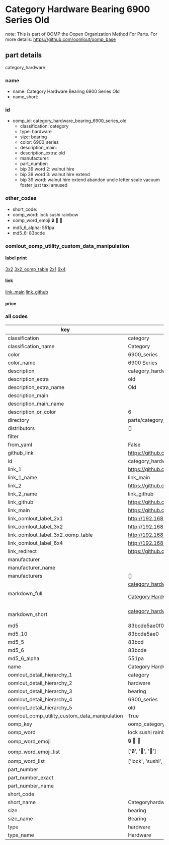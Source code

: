 # Category Hardware Bearing 6900 Series Old  

note: This is part of OOMP the Oopen Organization Method For Parts. For more details: https://github.com/oomlout/oomp_base

##  part details
  



category_hardware



### name
* name: Category Hardware Bearing 6900 Series Old
* name_short: 
### id
* oomp_id: category_hardware_bearing_6900_series_old
  * classification: category
  * type: hardware
  * size: bearing
  * color: 6900_series
  * description_main: 
  * description_extra: old
  * manufacturer: 
  * part_number: 
  * bip 39 word 2: walnut hire
  * bip 39 word 3: walnut hire extend
  * bip 39 word: walnut hire extend abandon uncle letter scale vacuum foster just taxi amused

### other_codes
* short_code: 
* oomp_word: lock sushi rainbow
* oomp_word_emoji :lock: :sushi: :rainbow:
* md5_6_alpha: 551pa
* md5_6: 83bcde






### oomlout_oomp_utility_custom_data_manipulation
#### label print
[3x2](http://192.168.1.245:1112/?label=oomp%20551pa)
[3x2_oomp_table](http://192.168.1.108:1112/?label=oomp%20551pa)
[2x1](http://192.168.1.242:1112/?label=oomp%20551pa)
[6x4](http://192.168.1.55:1112/?label=oomp%20551pa)    

#### link

[link_main](https://github.com/oomlout/oomlout_oomp_version_1_messy/tree/main/parts/category_hardware_bearing_6900_series_old) [link_github](https://github.com/oomlout/oomlout_oomp_version_1_messy/tree/main/parts/category_hardware_bearing_6900_series_old)                             

#### price







### all codes 
| key | value |  
| --- | --- |  
| classification | category |  
| classification_name | Category |  
| color | 6900_series |  
| color_name | 6900 Series |  
| description | category_hardware |  
| description_extra | old |  
| description_extra_name | Old |  
| description_main |  |  
| description_main_name |  |  
| description_or_color | 6  |  
| directory | parts/category_hardware_bearing_6900_series_old |  
| distributors | [] |  
| filter |  |  
| from_yaml | False |  
| github_link | https://github.com/oomlout/oomlout_oomp_part_src/tree/main/parts/category_hardware_bearing_6900_series_old |  
| id | category_hardware_bearing_6900_series_old |  
| link_1 | https://github.com/oomlout/oomlout_oomp_version_1_messy/tree/main/parts/category_hardware_bearing_6900_series_old |  
| link_1_name | link_main |  
| link_2 | https://github.com/oomlout/oomlout_oomp_version_1_messy/tree/main/parts/category_hardware_bearing_6900_series_old |  
| link_2_name | link_github |  
| link_github | https://github.com/oomlout/oomlout_oomp_version_1_messy/tree/main/parts/category_hardware_bearing_6900_series_old |  
| link_main | https://github.com/oomlout/oomlout_oomp_version_1_messy/tree/main/parts/category_hardware_bearing_6900_series_old |  
| link_oomlout_label_2x1 | http://192.168.1.242:1112/?label=oomp%20551pa |  
| link_oomlout_label_3x2 | http://192.168.1.245:1112/?label=oomp%20551pa |  
| link_oomlout_label_3x2_oomp_table | http://192.168.1.108:1112/?label=oomp%20551pa |  
| link_oomlout_label_6x4 | http://192.168.1.55:1112/?label=oomp%20551pa |  
| link_redirect | https://github.com/oomlout/oomlout_oomp_version_1_messy/tree/main/parts/category_hardware_bearing_6900_series_old |  
| manufacturer |  |  
| manufacturer_name |  |  
| manufacturers | [] |  
| markdown_full | [category_hardware_bearing_6900_series_old](none)<br>[](none)<br>[Category Hardware Bearing 6900 Series Old](none)<br><br> |  
| markdown_short | [category_hardware_bearing_6900_series_old](none)<br><br> |  
| md5 | 83bcde5ae0f0980202764000a1db07b6 |  
| md5_10 | 83bcde5ae0 |  
| md5_5 | 83bcd |  
| md5_6 | 83bcde |  
| md5_6_alpha | 551pa |  
| name | Category Hardware Bearing 6900 Series Old |  
| oomlout_detail_hierarchy_1 | category |  
| oomlout_detail_hierarchy_2 | hardware |  
| oomlout_detail_hierarchy_3 | bearing |  
| oomlout_detail_hierarchy_4 | 6900_series |  
| oomlout_detail_hierarchy_5 | old |  
| oomlout_oomp_utility_custom_data_manipulation | True |  
| oomp_key | oomp_category_hardware_bearing_6900_series_old |  
| oomp_word | lock sushi rainbow |  
| oomp_word_emoji | :lock: :sushi: :rainbow: |  
| oomp_word_emoji_list | [':lock:', ':sushi:', ':rainbow:'] |  
| oomp_word_list | ['lock', 'sushi', 'rainbow'] |  
| part_number |  |  
| part_number_exact |  |  
| part_number_name |  |  
| short_code |  |  
| short_name | Categoryhardware |  
| size | bearing |  
| size_name | Bearing |  
| type | hardware |  
| type_name | Hardware |  
